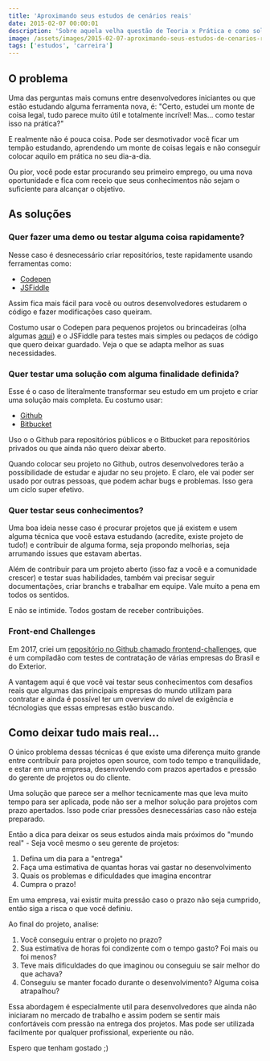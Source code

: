 ```yaml
---
title: 'Aproximando seus estudos de cenários reais'
date: 2015-02-07 00:00:01
description: 'Sobre aquela velha questão de Teoria x Prática e como solucionar isso'
image: /assets/images/2015-02-07-aproximando-seus-estudos-de-cenarios-reais.jpg
tags: ['estudos', 'carreira']
---
```


## O problema

Uma das perguntas mais comuns entre desenvolvedores iniciantes ou que estão estudando alguma ferramenta nova, é: "Certo, estudei um monte de coisa legal, tudo parece muito útil e totalmente incrível! Mas... como testar isso na prática?"

E realmente não é pouca coisa. Pode ser desmotivador você ficar um tempão estudando, aprendendo um monte de coisas legais e não conseguir colocar aquilo em prática no seu dia-a-dia.

Ou pior, você pode estar procurando seu primeiro emprego, ou uma nova oportunidade e fica com receio que seus conhecimentos não sejam o suficiente para alcançar o objetivo.

## As soluções

### Quer fazer uma demo ou testar alguma coisa rapidamente?

Nesse caso é desnecessário criar repositórios, teste rapidamente usando ferramentas como:

- [Codepen](http://codepen.io)
- [JSFiddle](https://jsfiddle.net)

Assim fica mais fácil para você ou outros desenvolvedores estudarem o código e fazer modificações caso queiram.

Costumo usar o Codepen para pequenos projetos ou brincadeiras (olha algumas [aqui](http://codepen.io/felipefialho)) e o JSFiddle para testes mais simples ou pedaços de código que quero deixar guardado. Veja o que se adapta melhor as suas necessidades.

### Quer testar uma solução com alguma finalidade definida?

Esse é o caso de literalmente transformar seu estudo em um projeto e criar uma solução mais completa. Eu costumo usar:

- [Github](https://github.com)
- [Bitbucket](https://bitbucket.org)

Uso o o Github para repositórios públicos e o Bitbucket para repositórios privados ou que ainda não quero deixar aberto.

Quando colocar seu projeto no Github, outros desenvolvedores terão a possibilidade de estudar e ajudar no seu projeto. E claro, ele vai poder ser usado por outras pessoas, que podem achar bugs e problemas. Isso gera um ciclo super efetivo.

### Quer testar seus conhecimentos?

Uma boa ideia nesse caso é procurar projetos que já existem e usem alguma técnica que você estava estudando (acredite, existe projeto de tudo!) e contribuir de alguma forma, seja propondo melhorias, seja arrumando issues que estavam abertas.

Além de contribuir para um projeto aberto (isso faz a você e a comunidade crescer) e testar suas habilidades, também vai precisar seguir documentações, criar branchs e trabalhar em equipe. Vale muito a pena em todos os sentidos.

E não se intimide. Todos gostam de receber contribuições.

### Front-end Challenges

Em 2017, criei um [repositório no Github chamado frontend-challenges](https://github.com/felipefialho/frontend-challenges), que é um compiladão com testes de contratação de várias empresas do Brasil e do Exterior.

A vantagem aqui é que você vai testar seus conhecimentos com desafios reais que algumas das principais empresas do mundo utilizam para contratar e ainda é possível ter um overview do nível de exigência e técnologias que essas empresas estão buscando.

## Como deixar tudo mais real...

O único problema dessas técnicas é que existe uma diferença muito grande entre contribuir para projetos open source, com todo tempo e tranquilidade, e estar em uma empresa, desenvolvendo com prazos apertados e pressão do gerente de projetos ou do cliente.

Uma solução que parece ser a melhor tecnicamente mas que leva muito tempo para ser aplicada, pode não ser a melhor solução para projetos com prazo apertados. Isso pode criar pressões desnecessárias caso não esteja preparado.

Então a dica para deixar os seus estudos ainda mais próximos do "mundo real" - Seja você mesmo o seu gerente de projetos:

1. Defina um dia para a "entrega"
2. Faça uma estimativa de quantas horas vai gastar no desenvolvimento
3. Quais os problemas e dificuldades que imagina encontrar
4. Cumpra o prazo!

Em uma empresa, vai existir muita pressão caso o prazo não seja cumprido, então siga a risca o que você definiu.

Ao final do projeto, analise:

1. Você conseguiu entrar o projeto no prazo?
2. Sua estimativa de horas foi condizente com o tempo gasto? Foi mais ou foi menos?
3. Teve mais dificuldades do que imaginou ou conseguiu se sair melhor do que achava?
4. Conseguiu se manter focado durante o desenvolvimento? Alguma coisa atrapalhou?

Essa abordagem é especialmente util para desenvolvedores que ainda não iniciaram no mercado de trabalho e assim podem se sentir mais confortáveis com pressão na entrega dos projetos. Mas pode ser utilizada facilmente por qualquer profissional, experiente ou não.

Espero que tenham gostado ;)
